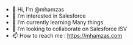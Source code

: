 - 👋 Hi, I’m @mhamzas
- 👀 I’m interested in Salesforce
- 🌱 I’m currently learning Many things
- 💞️ I’m looking to collaborate on Salesforce ISV
- 📫 How to reach me : https://mhamzas.com

<!---
mhamzas/mhamzas is a ✨ special ✨ repository because its `README.md` (this file) appears on your GitHub profile.
You can click the Preview link to take a look at your changes.
--->
